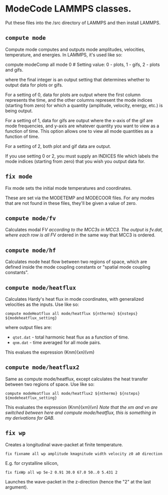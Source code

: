 # ModeCode LAMMPS classes.

Put these files into the /src directory of LAMMPS and then install LAMMPS.

## `compute mode`
Compute mode computes and outputs mode amplitudes, velocities, temperature, and energies. In LAMMPS, 
it's used like so:

  compute modeComp all mode 0 # Setting value: 0 - plots, 1 - gifs, 2 - plots and gifs.

where the final integer is an output setting that determines whether to output data for plots or
gifs.

For a setting of 0, data for plots are output where the first column represents the time, and 
the other columns represent the mode indices (starting from zero) for which a quantity (amplitude,
velocity, energy, etc.) is being output. 

For a setting of 1, data for gifs are output where the x-axis of the gif are mode frequencies, and
y-axis are whatever quantity you want to view as a function of time. This option allows one to view
all mode quantities as a function of time.

For a setting of 2, both plot and gif data are output. 

If you use setting 0 or 2, you must supply an INDICES file which labels the mode indices (starting
from zero) that you wish you output data for. 

## `fix mode`
Fix mode sets the initial mode temperatures and coordinates. 

These are set via the MODETEMP and MODECOOR files. For any modes that are not found in these files,
they'll be given a value of zero. 

## `compute mode/fv`
Calculates modal F*V according to the MCC3s in MCC3. The output is fv.dat, where each row is all
F*V ordered in the same way that MCC3 is ordered. 

## `compute mode/hf`
Calculates mode heat flow between two regions of space, which are defined inside the mode coupling
constants or "spatial mode coupling constants".

## `compute mode/heatflux`
Calculates Hardy's heat flux in mode coordinates, with generalized velocities as the inputs. Use like so:

    compute modeHeatflux all mode/heatflux ${nthermo} ${nsteps} ${modeheatflux_setting}
    
where output files are:
- `qtot.dat` - total harmonic heat flux as a function of time.
- `qnm.dat` - time averaged <Qnm> for all mode pairs.

This evalues the expression (Knm)(xn)(vm)

## `compute mode/heatflux2`
Same as compute mode/heatflux, except calculates the heat transfer between two regions of space. Use like so:

    compute modeHeatflux all mode/heatflux2 ${nthermo} ${nsteps} ${modeheatflux_setting}
    
This evaluates the expression (Knm)(xm)(vn) *Note that the xm and vn are switched between here and compute mode/heatflux, this is something in my derivations for QAB.*

## `fix wp`
Creates a longitudinal wave-packet at finite temperature. 

    fix fixname all wp amplitude kmagnitude width velocity z0 a0 direction
    
E.g. for crystalline silicon,

    fix fixWp all wp 5e-2 0.91 30.0 67.0 50..0 5.431 2

Launches the wave-packet in the z-direction (hence the "2" at the last argument). 
